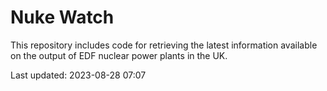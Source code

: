 # Nuke Watch

This repository includes code for retrieving the latest information available on the output of EDF nuclear power plants in the UK.

Last updated: 2023-08-28 07:07
